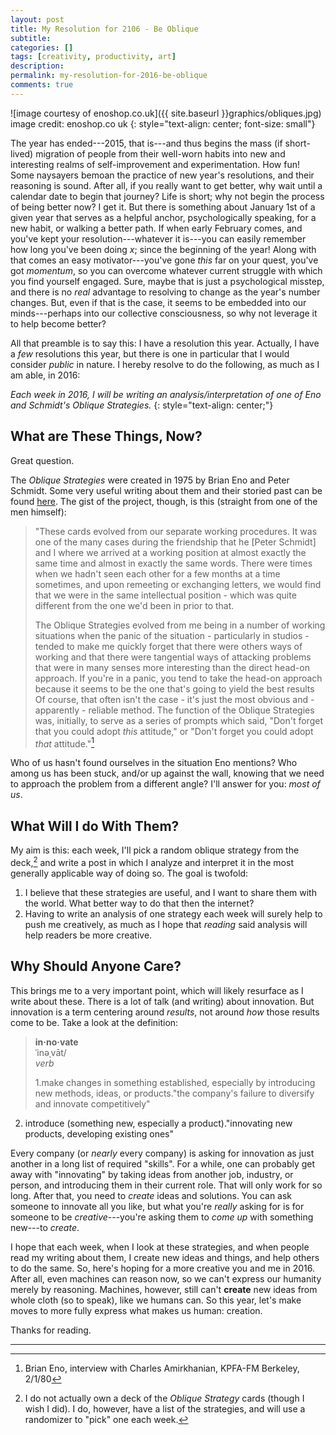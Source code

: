 ```yaml
---
layout: post
title: My Resolution for 2106 - Be Oblique
subtitle:
categories: []
tags: [creativity, productivity, art]
description:
permalink: my-resolution-for-2016-be-oblique
comments: true
---
```

![image courtesy of enoshop.co.uk]({{ site.baseurl }}graphics/obliques.jpg)  
image credit: enoshop.co uk
{: style="text-align: center; font-size: small"}


The year has ended---2015, that is---and thus begins the mass (if short-lived) migration of people from their well-worn habits into new and interesting realms of self-improvement and experimentation. How fun! Some naysayers bemoan the practice of new year's resolutions, and their reasoning is sound. After all, if you really want to get better, why wait until a calendar date to begin that journey? Life is short; why not begin the process of being better now? I get it. But there is something about January 1st of a given year that serves as a helpful anchor, psychologically speaking, for a new habit, or walking a better path. If when early February comes, and you've kept your resolution---whatever it is---you can easily remember how long you've been doing *x*; since the beginning of the year! Along with that comes an easy motivator---you've gone *this* far on your quest, you've got *momentum*, so you can overcome whatever current struggle with which you find yourself engaged. Sure, maybe that is just a psychological misstep, and there is no *real* advantage to resolving to change as the year's number changes. But, even if that is the case, it seems to be embedded into our minds---perhaps into our collective consciousness, so why not leverage it to help become better?

All that preamble is to say this: I have a resolution this year. Actually, I have a *few* resolutions this year, but there is one in particular that I would consider *public* in nature. I hereby resolve to do the following, as much as I am able, in 2016:


*Each week in 2016, I will be writing an analysis/interpretation of one of Eno and Schmidt's *Oblique Strategies*.*
{: style="text-align: center;"}

<!--more-->

## What are These Things, Now?

Great question.

The *Oblique Strategies* were created in 1975 by Brian Eno and Peter Schmidt. Some very useful writing about them and their storied past can be found [here](http://www.rtqe.net/ObliqueStrategies/OSintro.html). The gist of the project, though, is this (straight from one of the men himself):

>"These cards evolved from our separate working procedures. It was one of the many cases during the friendship that he [Peter Schmidt] and I where we arrived at a working position at almost exactly the same time and almost in exactly the same words. There were times when we hadn't seen each other for a few months at a time sometimes, and upon remeeting or exchanging letters, we would find that we were in the same intellectual position - which was quite different from the one we'd been in prior to that.
>
>The Oblique Strategies evolved from me being in a number of working situations when the panic of the situation - particularly in studios - tended to make me quickly forget that there were others ways of working and that there were tangential ways of attacking problems that were in many senses more interesting than the direct head-on approach. If you're in a panic, you tend to take the head-on approach because it seems to be the one that's going to yield the best results Of course, that often isn't the case - it's just the most obvious and - apparently - reliable method. The function of the Oblique Strategies was, initially, to serve as a series of prompts which said, "Don't forget that you could adopt *this* attitude," or "Don't forget you could adopt *that* attitude."[^1]

Who of us hasn't found ourselves in the situation Eno mentions? Who among us has been stuck, and/or up against the wall, knowing that we need to approach the problem from a different angle? I'll answer for you: *most of us*.

## What Will I do With Them?

My aim is this: each week, I'll pick a random oblique strategy from the deck,[^2] and write a post in which I analyze and interpret it in the most generally applicable way of doing so. The goal is twofold:

1. I believe that these strategies are useful, and I want to share them with the world. What better way to do that then the internet?
2. Having to write an analysis of one strategy each week will surely help to push me creatively, as much as I hope that *reading* said analysis will help readers be more creative.

## Why Should Anyone Care?

This brings me to a very important point, which will likely resurface as I write about these. There is a lot of talk (and writing) about innovation. But innovation is a term centering around *results*, not around *how* those results come to be. Take a look at the definition:

>**in·no·vate**  
ˈinəˌvāt/  
*verb*
>
>1.make changes in something established, especially by introducing new methods, ideas, or products."the company's failure to diversify and innovate competitively"  
2. introduce (something new, especially a product)."innovating new products, developing existing ones"  


Every company (or *nearly* every company) is asking for innovation as just another in a long list of required "skills". For a while, one can probably get away with "innovating" by taking ideas from another job, industry, or person, and introducing them in their current role. That will only work for so long. After that, you need to *create* ideas and solutions. You can ask someone to innovate all you like, but what you're *really* asking for is for someone to be *creative*---you're asking them to *come up* with something new---to *create*.

I hope that each week, when I look at these strategies, and when people read my writing about them, I create new ideas and things, and help others to do the same. So, here's hoping for a more creative you and me in 2016. After all, even machines can reason now, so we can't express our humanity merely by reasoning. Machines, however, still can't **create** new ideas from whole cloth (so to speak), like we humans can. So this year, let's make moves to more fully express what makes us human: creation.

Thanks for reading.


---


[^1]: Brian Eno, interview with Charles Amirkhanian, KPFA-FM Berkeley, 2/1/80

[^2]: I do not actually own a deck of the *Oblique Strategy* cards (though I wish I did). I do, however, have a list of the strategies, and will use a randomizer to "pick" one each week.
